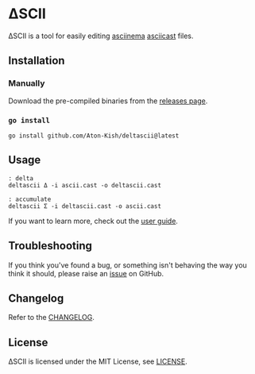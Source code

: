 # ΔSCII

ΔSCII is a tool for easily editing [asciinema](https://asciinema.org/) [asciicast](https://github.com/asciinema/asciinema/blob/main/doc/asciicast-v2.md) files.

## Installation

### Manually

Download the pre-compiled binaries from the [releases page](https://github.com/Aton-Kish/deltascii/releases).

### `go install`

```shell
go install github.com/Aton-Kish/deltascii@latest
```

## Usage

```shell
: delta
deltascii Δ -i ascii.cast -o deltascii.cast

: accumulate
deltascii Σ -i deltascii.cast -o ascii.cast
```

If you want to learn more, check out the [user guide](docs/README.md).

## Troubleshooting

If you think you've found a bug, or something isn't behaving the way you think it should, please raise an [issue](https://github.com/Aton-Kish/deltascii/issues/new/choose) on GitHub.

## Changelog

Refer to the [CHANGELOG](./CHANGELOG.md).

## License

ΔSCII is licensed under the MIT License, see [LICENSE](./LICENSE).
